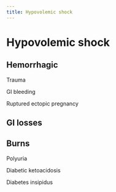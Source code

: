 ```yaml
---
title: Hypovolemic shock
---
```

# Hypovolemic shock

## Hemorrhagic

Trauma

GI bleeding

Ruptured ectopic pregnancy

## GI losses

## Burns

Polyuria

Diabetic ketoacidosis

Diabetes insipidus
